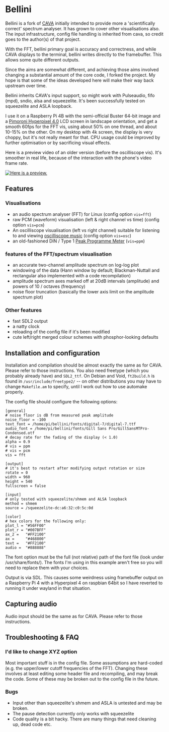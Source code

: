 Bellini
=========

Bellini is a fork of [CAVA](https://github.com/karlstav/cava/) initially intended to provide more a 'scientifically correct' spectrum analyser.
It has grown to cover other visualisations also.
The input infrastructure, config file handling is inherited from cava, so credit goes to the author(s) of that project.

With the FFT, bellini primary goal is accuracy and correctness, and while CAVA displays to the terminal, bellini writes directly to the framebuffer. This allows some quite different outputs.

Since the aims are somewhat different, and achieving those aims involved changing a substantial amount of the core code, I forked the project.
My hope is that some of the ideas developed here will make their way back upstream over time.

Bellini inherits CAVA's input support, so might work with Pulseaudio, fifo (mpd), sndio, alsa and squeezelite. It's been successfully tested on squeezelite and ASLA loopback.

I use it on a Raspberry Pi 4B with the semi-official Buster 64-bit image and a [Pimoroni Hyperpixel 4.0](https://shop.pimoroni.com/products/hyperpixel-4) LCD screen in landscape orientation, and get a smooth 60fps for the FFT vis, using about 50% on one thread, and about 10-15% on the other.
On my desktop with 4k screen, the display is very choppy, but it's not really meant for that.
CPU usage could be improved by further optimisation or by sacrificing visual effects.

Here is a preview video of an older version (before the oscilliscope vis). It's smoother in real life, because of the interaction with the phone's video frame rate.

[![Here is a preview.](https://img.youtube.com/vi/KULyD5bTMlQ/0.jpg)](https://youtu.be/KULyD5bTMlQ "bellini preview")

## Features

### Visualisations
- an audio spectrum analyser (FFT) for Linux (config option `vis=fft`)
- raw PCM (waveform) visualisation (left & right channel vs time) (config option `vis=pcm`)
- An oscilliscope visualisation (left vs right channel) suitable for listening to and viewing [oscilliscope music](https://www.oscilloscopemusic.com) (config option `vis=osc`)
- an old-fashioned DIN / Type 1 [Peak Programme Meter](https://en.wikipedia.org/wiki/Peak_programme_meter) (`vis=ppm`)

### features of the FFT/spectrum visualisation
- an accurate two-channel amplitude spectrum on log-log plot 
- windowing of the data (Hann window by default; Blackman-Nuttall and rectangular also implemented with a code recompilation)
- amplitude spectrum axes marked off at 20dB intervals (amplitude) and powers of 10 / octaves (frequency)
- noise floor truncation (basically the lower axis limit on the amplitude spectrum plot)


### Other features
- fast SDL2 output
- a natty clock
- reloading of the config file if it's been modified
- cute left/right merged colour schemes with phosphor-looking defaults


## Installation and configuration

Installation and compilation should be almost exactly the same as for CAVA. Please refer to those instructions.
You also need freetype (which you probably already have) and `SDL2_ttf`. On Debian and Void, `ft2build.h` is found in `/usr/include/freetype2/` -- on other distributions you may have to change `Makefile.am` to specify, until I work out how to use automake properly.

The config file should configure the following options:

```
[general]
# noise floor is dB from measured peak amplitude
noise_floor = -100
text_font = /home/pi/bellini/fonts/digital-7/digital-7.ttf
audio_font = /home/pi/bellini/fonts/Gill Sans Pro/GillSansMTPro-Condensed.otf
# decay rate for the fading of the display (< 1.0)
alpha = 0.9
# vis = ppm
# vis = pcm
vis = fft

[output]
# it's best to restart after modifying output rotation or size
rotate = 0
width = 960
height = 540
fullscreen = false

[input]
# only tested with squeezelite/shmem and ALSA loopback
method = shmem
source = /squeezelite-dc:a6:32:c0:5c:0d

[color]
# hex colors for the following only:
plot_l = "#56FF00"
plot_r = "#007BFF"
ax_2 =   "#FF2100"
ax =     "#468800"
text =   "#FF2100"
audio =  "#888888"
```

The font option must be the full (not relative) path of the font file (look under /usr/share/fonts/).
The fonts I'm using in this example aren't free so you will need to replace them with your choices.

Output is via SDL. This causes some weirdness using framebuffer output on a Raspberry Pi 4 with a Hyperpixel 4 on raspbian 64bit so I have reverted to running it under wayland in that situation.


Capturing audio
---------------

Audio input should be the same as for CAVA. Please refer to those instructions.


Troubleshooting & FAQ
---------------------


### I'd like to change XYZ option

Most important stuff is in the config file.
Some assumptions are hard-coded (e.g. the upper/lower cutoff frequencies of the FFT). Changing these involves at least editing some header file and recompiling, and may break the code. Some of these may be broken out to the config file in the future.


### Bugs

- Input other than squeezelite's shmem and ASLA is untested and may be broken.
- The pause detection currently only works with squeezelite
- Code quality is a bit hacky. There are many things that need cleaning up, dead code etc.
